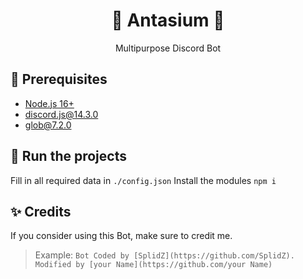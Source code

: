<h1 align="center"> 🐲 Antasium 🐲 </h1>
<p align="center">Multipurpose Discord Bot</p>

## 🚧 Prerequisites
- [Node.js 16+](https://nodejs.org/en/download/)
- [discord.js@14.3.0](https://www.npmjs.com/package/discord.js)
- [glob@7.2.0](https://www.npmjs.com/package/glob/v/7.2.0)

## 💨 Run the projects
Fill in all required data in `./config.json`
Install the modules `npm i`

## ✨ Credits
If you consider using this Bot, make sure to credit me.
> Example: `Bot Coded by [SplidZ](https://github.com/SplidZ). Modified by [your Name](https://github.com/your Name)`
